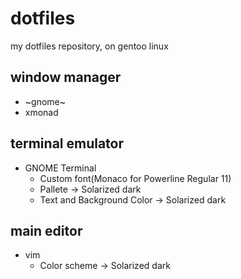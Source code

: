 # dotfiles
my dotfiles repository, on gentoo linux
## window manager
- ~gnome~
- xmonad
## terminal emulator
- GNOME Terminal
  - Custom font(Monaco for Powerline Regular 11)
  - Pallete                   -> Solarized dark
  - Text and Background Color -> Solarized dark
## main editor
- vim
  - Color scheme -> Solarized dark

